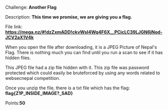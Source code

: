 Challenge: **Another Flag**

Description: **This time we promise, we are giving you a flag.**

File link: **https://mega.nz/#!dzZxmADD!ckvWsI4Wq4F6X__PCicLC39LJGN6jNod-JCV2aX1V4k**

When you open the file after downloading, it is a JPEG Picture of Nepal's Flag. There is nothing much you can find until you run a scan to see if it has hidden files. 

This JPEG file had a zip file hidden with it. This zip file was password protected which could easily be bruteforced by using any words related to websecnepal competition.

Once you unzip the file, there is a txt file which has the flag: **flag{Z1P_INSIDE_IMAGE?_SAD}**

Points:**50**